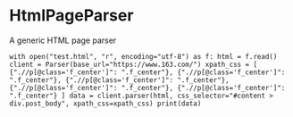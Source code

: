 # HtmlPageParser
A generic HTML page parser

`
    with open("test.html", "r", encoding="utf-8") as f:
        html = f.read()
    client = Parser(base_url="https://www.163.com/")
    xpath_css = [
        {".//p[@class='f_center']": ".f_center"},
        {".//p[@class='f_center']": ".f_center"},
        {".//p[@class='f_center']": ".f_center"},
        {".//p[@class='f_center']": ".f_center"},
        {".//p[@class='f_center']": ".f_center"}
    ]
    data = client.parser(html, css_selector="#content > div.post_body", xpath_css=xpath_css)
    print(data) 
`
